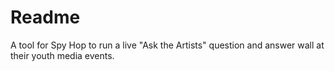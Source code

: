 # Readme

A tool for Spy Hop to run a live "Ask the Artists" question and answer wall at their youth media events.
